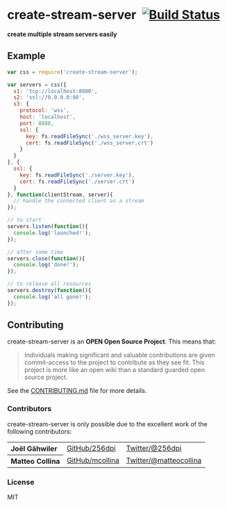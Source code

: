 # create-stream-server&nbsp;&nbsp;[![Build Status](https://travis-ci.org/mqttjs/create-stream-server.png)](https://travis-ci.org/mqttjs/create-stream-server)

**create multiple stream servers easily**

## Example

```js
var css = require('create-stream-server');

var servers = css({
  s1: 'tcp://localhost:8080',
  s2: 'ssl://0.0.0.0:80',
  s3: {
    protocol: 'wss',
    host: 'localhost',
    port: 8888,
    ssl: {
      key: fs.readFileSync('./wss_server.key'),
      cert: fs.readFileSync('./wss_server.crt')
    }
  }
}, {
  ssl: {
    key: fs.readFileSync('./server.key'),
    cert: fs.readFileSync('./server.crt')
  }
}, function(clientStream, server){
  // handle the connected client as a stream
});

// to start
servers.listen(function(){
  console.log('launched!');
});

// after some time
servers.close(function(){
  console.log('done!');
});

// to release all resources
servers.destroy(function(){
  console.log('all gone!');
});
```

## Contributing

create-stream-server is an **OPEN Open Source Project**. This means that:

> Individuals making significant and valuable contributions are given commit-access to the project to contribute as they see fit. This project is more like an open wiki than a standard guarded open source project.

See the [CONTRIBUTING.md](https://github.com/mqttjs/create-stream-server/blob/master/CONTRIBUTING.md) file for more details.

### Contributors

create-stream-server is only possible due to the excellent work of the following contributors:

<table><tbody>
<tr><th align="left">Joël Gähwiler</th><td><a href="https://github.com/256dpi">GitHub/256dpi</a></td><td><a href="http://twitter.com/256dpi">Twitter/@256dpi</a></td></tr>
<tr><th align="left">Matteo Collina</th><td><a href="https://github.com/mcollina">GitHub/mcollina</a></td><td><a href="http://twitter.com/matteocollina">Twitter/@matteocollina</a></td></tr>
</tbody></table>

### License

MIT
